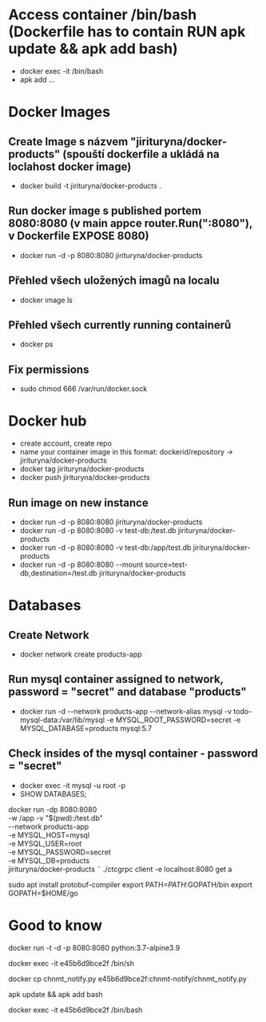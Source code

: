 # Access container /bin/bash (Dockerfile has to contain RUN apk update && apk add bash)

- docker exec -it <containerid> /bin/bash
- apk add ...

# Docker Images
## Create Image s názvem "jirituryna/docker-products" (spouští dockerfile a ukládá na loclahost docker image)

- docker build -t jirituryna/docker-products .

## Run docker image s published portem 8080:8080 (v main appce router.Run(":8080"), v Dockerfile EXPOSE 8080)
- docker run -d -p 8080:8080 jirituryna/docker-products

## Přehled všech uložených imagů na localu
- docker image ls

## Přehled všech currently running containerů
- docker ps

## Fix permissions
- sudo chmod 666 /var/run/docker.sock



# Docker hub
- create account, create repo 
- name your container image in this format:  dockerid/repository -> jirituryna/docker-products
- docker tag <previosu-docker-image-name> jirituryna/docker-products
- docker push jirituryna/docker-products

## Run image on new instance
- docker run -d -p 8080:8080 jirituryna/docker-products
- docker run -d -p 8080:8080 -v test-db:/test.db jirituryna/docker-products
- docker run -d -p 8080:8080 -v test-db:/app/test.db jirituryna/docker-products
- docker run -d -p 8080:8080 --mount source=test-db,destination=/test.db jirituryna/docker-products


# Databases
## Create Network
- docker network create products-app

## Run mysql container assigned to network, password = "secret" and database "products"
- docker run -d      --network products-app --network-alias mysql      -v todo-mysql-data:/var/lib/mysql      -e MYSQL_ROOT_PASSWORD=secret      -e MYSQL_DATABASE=products      mysql:5.7

## Check insides of the mysql container - password = "secret"
- docker exec -it <mysql-container-id> mysql -u root -p
- SHOW DATABASES;

docker run -dp 8080:8080 \
   -w /app -v "$(pwd):/test.db" \
   --network products-app \
   -e MYSQL_HOST=mysql \
   -e MYSQL_USER=root \
   -e MYSQL_PASSWORD=secret \
   -e MYSQL_DB=products \
   jirituryna/docker-products
¨
./ctcgrpc client -e localhost:8080 get a

sudo apt install protobuf-compiler
export PATH=$PATH:$GOPATH/bin
export GOPATH=$HOME/go


# Good to know
docker run -t -d -p 8080:8080 python:3.7-alpine3.9

docker exec -it e45b6d9bce2f /bin/sh

docker cp chnmt_notify.py e45b6d9bce2f:chnmt-notify/chnmt_notify.py

apk update && apk add bash

docker exec -it e45b6d9bce2f /bin/bash